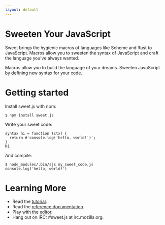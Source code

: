 ```yaml
---
layout: default
---
```


# Sweeten Your JavaScript

Sweet brings the hygienic macros of languages like Scheme and Rust to JavaScript. Macros allow you to sweeten the syntax of JavaScript and craft the language you've always wanted.

Macros allow *you* to build the language of your dreams. Sweeten JavaScript by defining new syntax for your code.

# Getting started

Install sweet.js with npm:

```
$ npm install sweet.js
```

Write your sweet code:

```
syntax hi = function (ctx) {
  return #`console.log('hello, world!')`;
}
hi
```

And compile:

```
$ node_modules/.bin/sjs my_sweet_code.js
console.log('hello, world!')
```

# Learning More

* Read the [tutorial](doc/1.0/tutorial.html).
* Read the [reference documentation](doc/1.0/reference.html).
* Play with the [editor](browser/editor.html).
* Hang out on IRC: #sweet.js at irc.mozilla.org.
